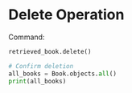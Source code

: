 # Delete Operation

Command:
```python
retrieved_book.delete()

# Confirm deletion
all_books = Book.objects.all()
print(all_books)
